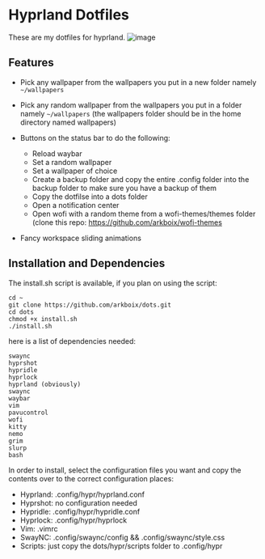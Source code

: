 # Hyprland Dotfiles


These are my dotfiles for hyprland.
![image](https://github.com/user-attachments/assets/7c01e814-90c7-48cf-8115-795a287c3956)

## Features

- Pick any wallpaper from the wallpapers you put in a new folder namely `~/wallpapers`
- Pick any random wallpaper from the wallpapers you put in a folder namely `~/wallpapers`
(the wallpapers folder should be in the home directory named wallpapers)
- Buttons on the status bar to do the following:
  - Reload waybar
  - Set a random wallpaper
  - Set a wallpaper of choice
  - Create a backup folder and copy the entire .config folder into the backup folder to make sure you have a backup of them
  - Copy the dotfilse into a dots folder
  - Open a notification center
  - Open wofi with a random theme from a wofi-themes/themes folder (clone this repo: https://github.com/arkboix/wofi-themes
  
- Fancy workspace sliding animations

## Installation and Dependencies

The install.sh script is available, if you plan on using the script:
```
cd ~
git clone https://github.com/arkboix/dots.git
cd dots
chmod +x install.sh
./install.sh
```

here is a list of dependencies needed:

```
swaync
hyprshot
hypridle
hyprlock
hyprland (obviously)
swaync
waybar
vim
pavucontrol
wofi
kitty
nemo
grim
slurp
bash
```

In order to install, select the configuration files you want and copy the contents over to the correct configuration places:

- Hyprland: .config/hypr/hyprland.conf
- Hyprshot: no configuration needed
- Hypridle: .config/hypr/hypridle.conf
- Hyprlock: .config/hypr/hyprlock
- Vim: .vimrc
- SwayNC: .config/swaync/config && .config/swaync/style.css
- Scripts: just copy the dots/hypr/scripts folder to .config/hypr
